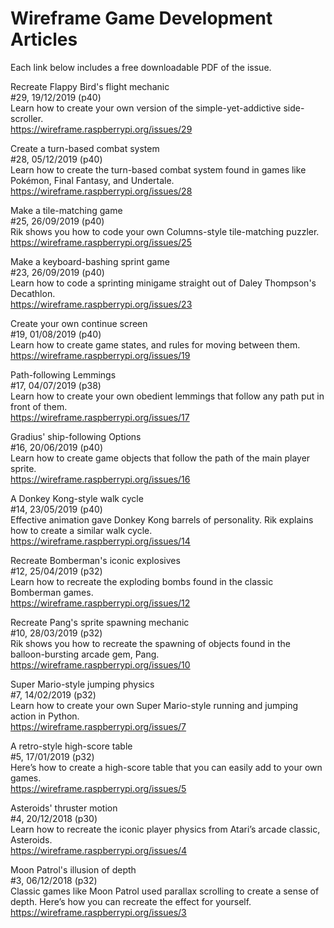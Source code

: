 # Wireframe Game Development Articles

Each link below includes a free downloadable PDF of the issue.

Recreate Flappy Bird's flight mechanic\
#29, 19/12/2019 (p40)\
Learn how to create your own version of the simple-yet-addictive side-scroller.\
https://wireframe.raspberrypi.org/issues/29

Create a turn-based combat system\
#28, 05/12/2019 (p40)\
Learn how to create the turn-based combat system found in games like Pokémon, Final Fantasy, and Undertale.\
https://wireframe.raspberrypi.org/issues/28

Make a tile-matching game\
#25, 26/09/2019 (p40)\
Rik shows you how to code your own Columns-style tile-matching puzzler.\
https://wireframe.raspberrypi.org/issues/25

Make a keyboard-bashing sprint game\
#23, 26/09/2019 (p40)\
Learn how to code a sprinting minigame straight out of Daley Thompson's Decathlon.\
https://wireframe.raspberrypi.org/issues/23

Create your own continue screen\
#19, 01/08/2019 (p40)\
Learn how to create game states, and rules for moving between them.\
https://wireframe.raspberrypi.org/issues/19

Path-following Lemmings\
#17, 04/07/2019 (p38)\
Learn how to create your own obedient lemmings that follow any path put in front of them.\
https://wireframe.raspberrypi.org/issues/17

Gradius' ship-following Options\
#16, 20/06/2019 (p40)\
Learn how to create game objects that follow the path of the main player sprite.\
https://wireframe.raspberrypi.org/issues/16

A Donkey Kong-style walk cycle\
#14, 23/05/2019 (p40)\
Effective animation gave Donkey Kong barrels of personality. Rik explains how to create a similar walk cycle.\
https://wireframe.raspberrypi.org/issues/14

Recreate Bomberman's iconic explosives\
#12, 25/04/2019 (p32)\
Learn how to recreate the exploding bombs found in the classic Bomberman games.\
https://wireframe.raspberrypi.org/issues/12

Recreate Pang's sprite spawning mechanic\
#10, 28/03/2019 (p32)\
Rik shows you how to recreate the spawning of objects found in the balloon-bursting arcade gem, Pang.\
https://wireframe.raspberrypi.org/issues/10

Super Mario-style jumping physics\
#7, 14/02/2019 (p32)\
Learn how to create your own Super Mario-style running and jumping action in Python.\
https://wireframe.raspberrypi.org/issues/7

A retro-style high-score table\
#5, 17/01/2019 (p32)\
Here’s how to create a high-score table that you can easily add to your own games.\
https://wireframe.raspberrypi.org/issues/5 

Asteroids' thruster motion\
#4, 20/12/2018 (p30)\
Learn how to recreate the iconic player physics from Atari’s arcade classic, Asteroids.\
https://wireframe.raspberrypi.org/issues/4

Moon Patrol's illusion of depth\
#3, 06/12/2018 (p32)\
Classic games like Moon Patrol used parallax scrolling to create a sense of depth. Here’s how you can recreate the effect for yourself.\
https://wireframe.raspberrypi.org/issues/3
